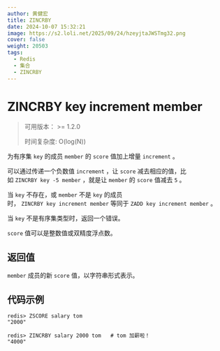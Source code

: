 ```yaml
---
author: 黄健宏
title: ZINCRBY
date: 2024-10-07 15:32:21
image: https://s2.loli.net/2025/09/24/hzeyjtaJWSTmg32.png
cover: false
weight: 20503
tags:
  - Redis
  - 集合
  - ZINCRBY 
---
```


# ZINCRBY key increment member

> 可用版本： >= 1.2.0
> 
> 时间复杂度: O(log(N))

为有序集 `key` 的成员 `member` 的 `score` 值加上增量 `increment` 。

可以通过传递一个负数值 `increment` ，让 `score` 减去相应的值，比如 `ZINCRBY key -5 member` ，就是让 `member` 的 `score` 值减去 `5` 。

当 `key` 不存在，或 `member` 不是 `key` 的成员时， `ZINCRBY key increment member` 等同于 `ZADD key increment member` 。

当 `key` 不是有序集类型时，返回一个错误。

`score` 值可以是整数值或双精度浮点数。

## 返回值

`member` 成员的新 `score` 值，以字符串形式表示。

## 代码示例

```shell
redis> ZSCORE salary tom
"2000"

redis> ZINCRBY salary 2000 tom   # tom 加薪啦！
"4000"
```
